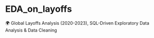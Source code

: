 # EDA_on_layoffs
🌍 Global Layoffs Analysis (2020-2023), SQL-Driven Exploratory Data Analysis &amp; Data Cleaning
